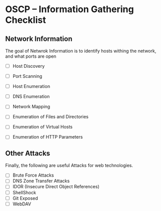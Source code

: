 # OSCP – Information Gathering Checklist

## Network Information

The goal of Netwrok Information is to identify hosts withing the network, and what ports are open

- [ ] Host Discovery
- [ ] Port Scanning
- [ ] Host Enumeration
- [ ] DNS Enumeration
- [ ] Network Mapping


- [ ] Enumeration of Files and Directories
- [ ] Enumeration of Virtual Hosts
- [ ] Enumeration of HTTP Parameters



## Other Attacks

Finally, the following are useful Attacks for  web technologies.

- [ ] Brute Force Attacks
- [ ] DNS Zone Transfer Attacks
- [ ] IDOR (Insecure Direct Object References)
- [ ] ShellShock
- [ ] Git Exposed
- [ ] WebDAV
